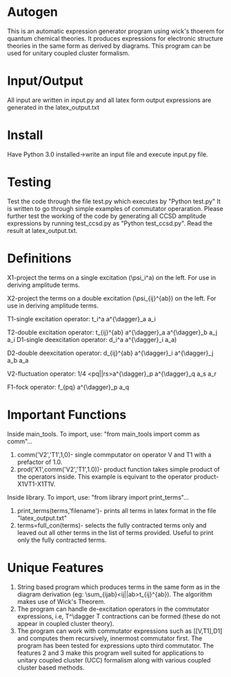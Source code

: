 # Autogen
This is an automatic expression generator program using wick's thoerem for quantum chemical theories. It produces expressions for electronic structure theories in the same form as derived by diagrams. This program can be used for unitary coupled cluster formalism.
# Input/Output
All input are written in input.py and all latex form output expressions are generated in the latex_output.txt

# Install
Have Python 3.0 installed->write an input file and execute input.py file. 

# Testing
Test the code through the file test.py which executes by "Python test.py"
It is written to go through simple examples of commutator operaration. 
Please further test the working of the code by generating all CCSD amplitude expressions by running test_ccsd.py as "Python test_ccsd.py". Read the result at latex_output.txt.

# Definitions
X1-project the terms on a single excitation (\psi_i^a) on the left. For use in deriving amplitude terms.

X2-project the terms on a double excitation (\psi_{ij}^{ab}) on the left. For use in deriving amplitude terms.

T1-single excitation operator: t_i^a a^{\dagger}_a a_i

T2-double excitation operator: t_{ij}^{ab} a^{\dagger}_a a^{\dagger}_b a_j a_i
D1-single deexcitation operator: d_i^a a^{\dagger}_i a_a)

D2-double deexcitation operator: d_{ij}^{ab} a^{\dagger}_i a^{\dagger}_j a_b a_a

V2-fluctuation operator: 1/4 <pq||rs>a^{\dagger}_p a^{\dagger}_q a_s a_r

F1-fock operator: f_{pq} a^{\dagger}_p a_q

# Important Functions
Inside main_tools. To import, use: "from main_tools import comm as comm"... 

1. comm('V2','T1',1,0)- single commputator on operator V and T1 with a prefactor of 1.0.
2. prod('X1',comm('V2','T1',1.0))- product function takes simple product of the operators inside. This example is equivant to the operator product- X1VT1-X1T1V.

Inside library. To import, use: "from library import print_terms"...
1. print_terms(terms,'filename')- prints all terms in latex format in the file "latex_output.txt"
2. terms=full_con(terms)- selects the fully contracted terms only and leaved out all other terms in the list of terms provided. Useful to print only the fully contracted terms.
 
# Unique Features
1. String based program which produces terms in the same form as in the diagram derivation (eg: \sum_{ijab}<ij||ab>t_{ij}^{ab}). The algorithm makes use of Wick's Theorem. 
2. The program can handle de-excitation operators in the commutator expressions, i.e, T^\dagger T contractions can be formed (these do not appear in coupled cluster theory).
3. The program can work with commutator expressions such as [[V,T1],D1] and computes them recursively, innermost commutator first. The program has been tested for expressions upto third commutator.
The features 2 and 3 make this program well suited for applications to unitary coupled cluster (UCC) formalism along with various coupled cluster based methods. 
